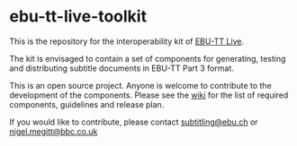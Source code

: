# ebu-tt-live-toolkit

This is the repository for the interoperability kit of [EBU-TT Live](https://tech.ebu.ch/docs/tech/tech3370v0_8.pdf). 

The kit is envisaged to contain a set of components for generating, testing and distributing subtitle documents in EBU-TT Part 3 format.

This is an open source project. Anyone is welcome to contribute to the development of the components. Please see the [wiki](https://github.com/ebu/ebu-tt-live-toolkit/wiki) for the list of required components, guidelines and release plan. 

If you would like to contribute, please contact <subtitling@ebu.ch> or <nigel.megitt@bbc.co.uk>
